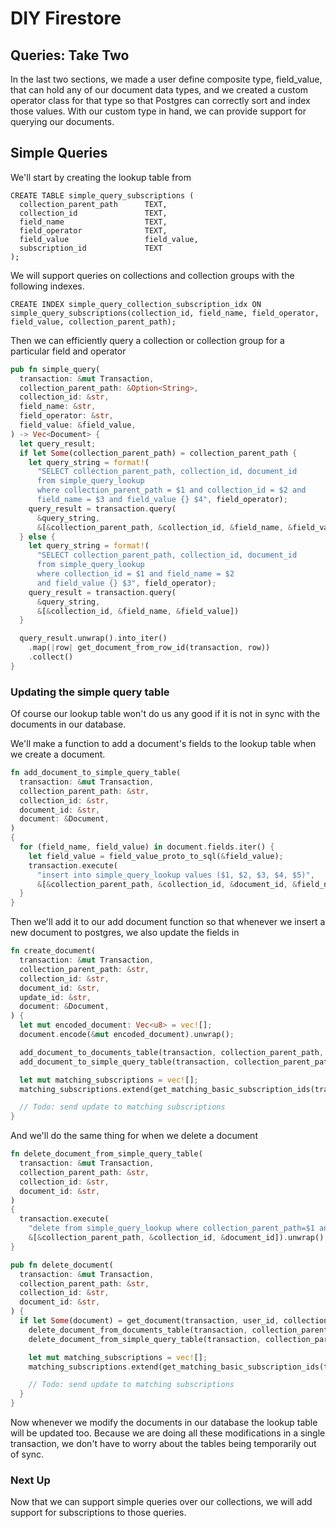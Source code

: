 

# DIY Firestore

## Queries: Take Two

In the last two sections, we made a user define composite type, field_value, that can hold any of our document data types, and we created a custom operator class for that type so that Postgres can correctly sort and index those values. With our custom type in hand, we can provide support for querying our documents.

## Simple Queries

We'll start by creating the lookup table from <first query section> 

```postgresql
CREATE TABLE simple_query_subscriptions (
  collection_parent_path      TEXT,
  collection_id               TEXT,
  field_name                  TEXT,
  field_operator              TEXT,
  field_value                 field_value,
  subscription_id             TEXT
);
```

We will support queries on collections and collection groups with the following indexes. 

```postgresql
CREATE INDEX simple_query_collection_subscription_idx ON 
simple_query_subscriptions(collection_id, field_name, field_operator, field_value, collection_parent_path);
```

Then we can efficiently query a collection or collection group for a particular field and operator 

```rust
pub fn simple_query(
  transaction: &mut Transaction,
  collection_parent_path: &Option<String>,
  collection_id: &str,
  field_name: &str,
  field_operator: &str,
  field_value: &field_value,
) -> Vec<Document> {
  let query_result;
  if let Some(collection_parent_path) = collection_parent_path {
    let query_string = format!(
      "SELECT collection_parent_path, collection_id, document_id 
      from simple_query_lookup 
      where collection_parent_path = $1 and collection_id = $2 and 
      field_name = $3 and field_value {} $4", field_operator);
    query_result = transaction.query(
      &query_string,
      &[&collection_parent_path, &collection_id, &field_name, &field_value])
  } else {
    let query_string = format!(
      "SELECT collection_parent_path, collection_id, document_id 
      from simple_query_lookup 
      where collection_id = $1 and field_name = $2 
      and field_value {} $3", field_operator);
    query_result = transaction.query(
      &query_string,
      &[&collection_id, &field_name, &field_value])
  }

  query_result.unwrap().into_iter()
    .map(|row| get_document_from_row_id(transaction, row))
    .collect()
}
```

### Updating the simple query table

Of course our lookup table won't do us any good if it is not in sync with the documents in our database.

We'll make a function to add a document's fields to the lookup table when we create a document.

```rust
fn add_document_to_simple_query_table(
  transaction: &mut Transaction,
  collection_parent_path: &str,
  collection_id: &str,
  document_id: &str,
  document: &Document,
)
{
  for (field_name, field_value) in document.fields.iter() {
    let field_value = field_value_proto_to_sql(&field_value);
    transaction.execute(
      "insert into simple_query_lookup values ($1, $2, $3, $4, $5)",
      &[&collection_parent_path, &collection_id, &document_id, &field_name, &field_value]).unwrap();
  }
}
```

Then we'll add it to our add document function so that whenever we insert a new document to postgres, we also update the fields in 

```rust
fn create_document(
  transaction: &mut Transaction,
  collection_parent_path: &str,
  collection_id: &str,
  document_id: &str,
  update_id: &str,
  document: &Document,
) {
  let mut encoded_document: Vec<u8> = vec![];
  document.encode(&mut encoded_document).unwrap();

  add_document_to_documents_table(transaction, collection_parent_path, collection_id, document_id, update_id, &encoded_document);
  add_document_to_simple_query_table(transaction, collection_parent_path, collection_id, document_id, document);

  let mut matching_subscriptions = vec![];
  matching_subscriptions.extend(get_matching_basic_subscription_ids(transaction, collection_parent_path, collection_id, document_id).into_iter());

  // Todo: send update to matching subscriptions
}
```

And we'll do the same thing for when we delete a document

```rust
fn delete_document_from_simple_query_table(
  transaction: &mut Transaction,
  collection_parent_path: &str,
  collection_id: &str,
  document_id: &str,
)
{
  transaction.execute(
    "delete from simple_query_lookup where collection_parent_path=$1 and collection_id=$2 and document_id=$3",
    &[&collection_parent_path, &collection_id, &document_id]).unwrap();
}

```

```rust
pub fn delete_document(
  transaction: &mut Transaction,
  collection_parent_path: &str,
  collection_id: &str,
  document_id: &str,
) {
  if let Some(document) = get_document(transaction, user_id, collection_parent_path, collection_id, document_id) {
    delete_document_from_documents_table(transaction, collection_parent_path, collection_id, document_id);
    delete_document_from_simple_query_table(transaction, collection_parent_path, collection_id, document_id);

    let mut matching_subscriptions = vec![];
    matching_subscriptions.extend(get_matching_basic_subscription_ids(transaction, collection_parent_path, collection_id, document_id).into_iter());

    // Todo: send update to matching subscriptions
  }
}
```

Now whenever we modify the documents in our database the lookup table will be updated too. Because we are doing all these modifications in a single transaction, we don't have to worry about the tables being temporarily out of sync.

### Next Up

Now that we can support simple queries over our collections, we will add support for subscriptions to those queries. 

